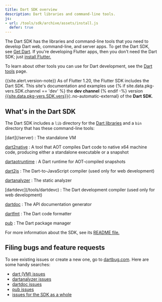 ```yaml
---
title: Dart SDK overview
description: Dart libraries and command-line tools.
js:
- url: /tools/sdk/archive/assets/install.js
  defer: true
---
```


The Dart SDK has the libraries and command-line tools that you need to develop
Dart web, command-line, and server apps. To get the Dart SDK, see [Get Dart](/get-dart).
If you're developing Flutter apps,
then you don't need the Dart SDK; just [install Flutter.][flutter]

To learn about other tools you can use for Dart development, see
the [Dart tools](/tools) page.

{{site.alert.version-note}}
  As of Flutter 1.20, the Flutter SDK includes the Dart SDK.
  This site's documentation and examples use
  {% if site.data.pkg-vers.SDK.channel == 'dev' %} the **dev channel** {% endif -%}
  version [{{site.data.pkg-vers.SDK.vers}}][site SDK version]{:.no-automatic-external}
  of the **Dart SDK**.
</aside>

## What's in the Dart SDK

The Dart SDK includes a `lib` directory for the [Dart libraries][] and a `bin`
directory that has these command-line tools:

<div class="row">
  <div class="col-lg-6" markdown="1">
  [dart](/server)
  : The standalone VM

  [dart2native](/tools/dart2native)
  : A tool that AOT compiles Dart code to native x64 machine code,
  producing either a standalone executable or a snapshot

  [dartaotruntime](/tools/dartaotruntime)
  : A Dart runtime for AOT-compiled snapshots

  [dart2js](/tools/dart2js)
  : The Dart-to-JavaScript compiler (used only for web development)

  [dartanalyzer](/tools/dartanalyzer)
  : The static analyzer
  </div><div class="col-lg-6" markdown="1">
  [dartdevc](/tools/dartdevc)
  : The Dart development compiler
  (used only for web development)

  [dartdoc](/tools/dartdoc)
  : The API documentation generator

  [dartfmt](/tools/dartfmt)
  : The Dart code formatter

  [pub](/tools/pub)
  : The Dart package manager
  </div>
</div>

For more information about the SDK, see its
[README file.](https://github.com/dart-lang/sdk/blob/master/README.dart-sdk)

## Filing bugs and feature requests

To see existing issues or create a new one,
go to [dartbug.com](https://dartbug.com).
Here are some handy searches:

* [dart (VM) issues](https://github.com/dart-lang/sdk/labels/Area-VM)
* [dartanalyzer issues](https://github.com/dart-lang/sdk/labels/Area-Analyzer)
* [dartdoc issues](https://github.com/dart-lang/dartdoc/issues)
* [pub issues](https://github.com/dart-lang/sdk/labels/Area-Pub)
* [issues for the SDK as a whole](https://github.com/dart-lang/sdk/issues)

[Dart 2]: /dart-2
[build the SDK from source]: https://github.com/dart-lang/sdk/wiki/Building
[Dart libraries]: /guides/libraries/library-tour
[flutter]: https://flutter.dev/docs/get-started/install
[site SDK version]: {{site.dart_api}}/{{site.data.pkg-vers.SDK.channel}}/{{site.data.pkg-vers.SDK.vers}}/index.html

